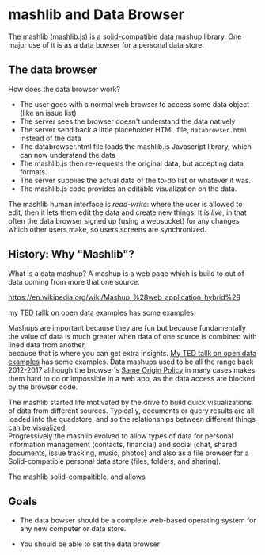 # mashlib and Data Browser

The mashlib (mashlib.js) is a solid-compatible data mashup library.  One major
use of it is as a data bowser for a personal data store.

## The data browser

How does the data browser work?

- The user goes with a normal web browser to access some data object (like an issue list)
- The server sees the browser doesn't understand the data natively
- The server send back a little placeholder HTML file, `databrowser.html` instead of the data
- The databrowser.html file loads the mashlib.js Javascript library, which can now understand the data
- The mashlib.js then re-requests the original data, but accepting data formats.
- The server supplies the actual data of the to-do list or whatever it was.
- The mashlib.js code provides an editable visualization on the data.

The mashlib human interface is *read-write*: where the user is allowed to edit, then it lets them edit the data and create new things.  It is *live*, in that often the data browser signed up (using a websocket) for any changes which other users make, so users screens are synchronized.

## History: Why "Mashlib"?

What is a data mashup?  A mashup is a web page which is build to out of data coming
from more that one source.  

https://en.wikipedia.org/wiki/Mashup_%28web_application_hybrid%29

 [my TED tallk on open data examples](https://www.ted.com/talks/tim_berners_lee_the_year_open_data_went_worldwide#t-81407)
 has some examples.

 Mashups are important because they are fun but because fundamentally the value
 of data is much greater when data of one source is combined with lined data from another,  
 because that is where you can get extra insights.
  [My TED tallk on open data examples](https://www.ted.com/talks/tim_berners_lee_the_year_open_data_went_worldwide#t-81407)
  has some examples.
Data mashups used to be all the range back 2012-2017 although the browser's [Same Origin Policy](https://en.wikipedia.org/wiki/Same-origin_policy) in many cases makes them hard to do or impossible in a web app, as the data access are blocked by the browser code.

The mashlib started life motivated by the drive to build quick visualizations of data from different sources.   Typically, documents or query results are all loaded into the quadstore,  and so  the relationships between different things can be visualized.  
Progressively the mashlib evolved to allow types of data for personal information management (contacts, financial) and social (chat, shared documents, issue tracking, music, photos)
and also as a file browser for a Solid-compatible personal data store (files, folders, and sharing).

The mashlib solid-compaitible, and allows

## Goals

- The data bowser should be a complete web-based operating system for any new computer or data store.

- You should be able to set the data browser
